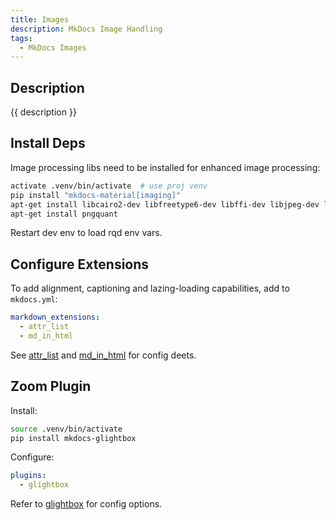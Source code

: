 ```yaml
---
title: Images
description: MkDocs Image Handling
tags:
  - MkDocs Images
---
```


## Description

{{ description }}

## Install Deps

Image processing libs need to be installed for enhanced image processing:

```bash
activate .venv/bin/activate  # use proj venv
pip install "mkdocs-material[imaging]"
apt-get install libcairo2-dev libfreetype6-dev libffi-dev libjpeg-dev libpng-dev libz-dev
apt-get install pngquant
```

Restart dev env to load rqd env vars.

## Configure Extensions

To add alignment, captioning and lazing-loading capabilities, add to `mkdocs.yml`:

```yml
markdown_extensions:
  - attr_list
  - md_in_html
```

See [attr_list](https://squidfunk.github.io/mkdocs-material/setup/extensions/python-markdown/#attribute-lists) and [md_in_html](https://squidfunk.github.io/mkdocs-material/setup/extensions/python-markdown/#markdown-in-html) for config deets.

## Zoom Plugin

Install:

```bash
source .venv/bin/activate
pip install mkdocs-glightbox
```

Configure:

```yml
plugins:
  - glightbox
```

Refer to [glightbox](https://github.com/blueswen/mkdocs-glightbox#usage) for config options.
